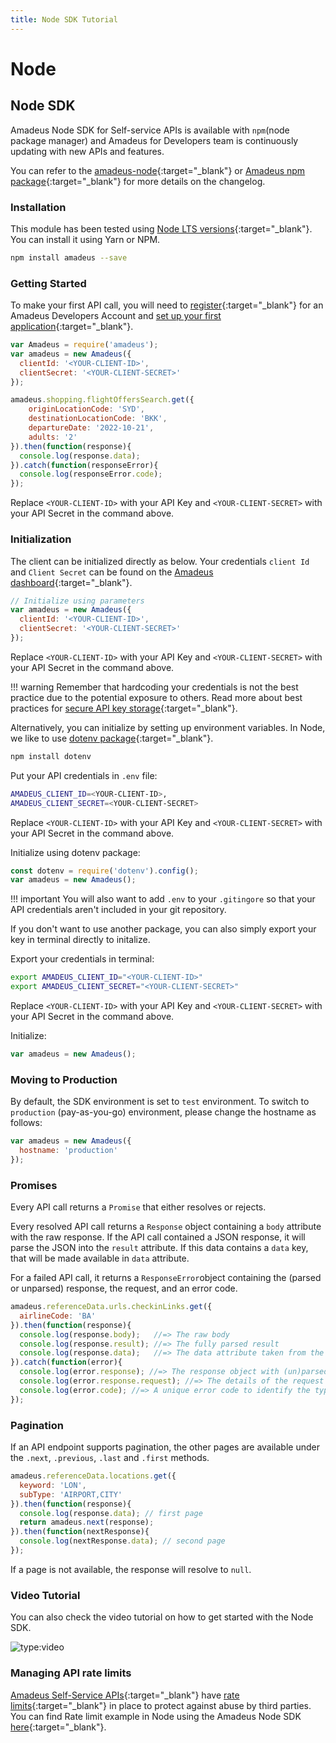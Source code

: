 ```yaml
---
title: Node SDK Tutorial
---
```


# Node

## Node SDK

Amadeus Node SDK for Self-service APIs is available with `npm`(node package manager) and Amadeus for Developers team is continuously updating with new APIs and features. 

You can refer to the [amadeus-node](https://github.com/amadeus4dev/amadeus-node){:target="\_blank"} or [Amadeus npm package](https://www.npmjs.com/package/amadeus){:target="\_blank"} for more details on the changelog.

### Installation
This module has been tested using [Node LTS versions](https://nodejs.org/en/about/releases/){:target="\_blank"}. You can install it using Yarn or NPM.

```sh
npm install amadeus --save
```

### Getting Started

To make your first API call, you will need to [register](https://developers.amadeus.com/register){:target="\_blank"} for an Amadeus Developers Account and [set up your first application](https://developers.amadeus.com/my-apps){:target="\_blank"}.

```js
var Amadeus = require('amadeus');
var amadeus = new Amadeus({
  clientId: '<YOUR-CLIENT-ID>',
  clientSecret: '<YOUR-CLIENT-SECRET>'
});

amadeus.shopping.flightOffersSearch.get({
    originLocationCode: 'SYD',
    destinationLocationCode: 'BKK',
    departureDate: '2022-10-21',
    adults: '2'
}).then(function(response){
  console.log(response.data);
}).catch(function(responseError){
  console.log(responseError.code);
});
```
Replace `<YOUR-CLIENT-ID>` with your API Key and `<YOUR-CLIENT-SECRET>` with your API Secret in the command above.

### Initialization

The client can be initialized directly as below. Your credentials `client Id` and `Client Secret` can be found on the [Amadeus dashboard](https://developers.amadeus.com/my-apps){:target="\_blank"}.


```js
// Initialize using parameters
var amadeus = new Amadeus({
  clientId: '<YOUR-CLIENT-ID>',
  clientSecret: '<YOUR-CLIENT-SECRET>'
});
```
Replace `<YOUR-CLIENT-ID>` with your API Key and `<YOUR-CLIENT-SECRET>` with your API Secret in the command above.

!!! warning
    Remember that hardcoding your credentials is not the best practice due to the potential exposure to others. Read more about best practices for [secure API key storage](https://developers.amadeus.com/blog/best-practices-api-key-storage){:target="\_blank"}.


Alternatively, you can initialize by setting up environment variables. In Node, we like to use [dotenv package](https://www.npmjs.com/package/dotenv){:target="\_blank"}. 

```sh
npm install dotenv
```

Put your API credentials in `.env` file:

```sh
AMADEUS_CLIENT_ID=<YOUR-CLIENT-ID>,
AMADEUS_CLIENT_SECRET=<YOUR-CLIENT-SECRET>
```
Replace `<YOUR-CLIENT-ID>` with your API Key and `<YOUR-CLIENT-SECRET>` with your API Secret in the command above.

Initialize using dotenv package:

```js
const dotenv = require('dotenv').config();
var amadeus = new Amadeus();
```

!!! important
    You will also want to add `.env` to your `.gitingore` so that your API credentials aren't included in your git repository.
    
If you don't want to use another package, you can also simply export your key in terminal directly to initalize.

Export your credentials in terminal:

```sh
export AMADEUS_CLIENT_ID="<YOUR-CLIENT-ID>"
export AMADEUS_CLIENT_SECRET="<YOUR-CLIENT-SECRET>"
```
Replace `<YOUR-CLIENT-ID>` with your API Key and `<YOUR-CLIENT-SECRET>` with your API Secret in the command above.

Initialize:

```js
var amadeus = new Amadeus();
```

### Moving to Production

By default, the SDK environment is set to `test` environment. To switch to `production` (pay-as-you-go) environment, please change the hostname as follows:

```js
var amadeus = new Amadeus({
  hostname: 'production'
});
```

### Promises

Every API call returns a `Promise` that either resolves or rejects. 

Every resolved API call returns a `Response` object containing a `body` attribute with the raw response. If the API call contained a JSON response, it will parse the JSON into the `result` attribute. If this data contains a `data` key, that will be made available in `data` attribute.

For a failed API call, it returns a `ResponseError`object containing the (parsed or unparsed) response, the request, and an error code.

```js
amadeus.referenceData.urls.checkinLinks.get({
  airlineCode: 'BA'
}).then(function(response){
  console.log(response.body);   //=> The raw body
  console.log(response.result); //=> The fully parsed result
  console.log(response.data);   //=> The data attribute taken from the result
}).catch(function(error){
  console.log(error.response); //=> The response object with (un)parsed data
  console.log(error.response.request); //=> The details of the request made
  console.log(error.code); //=> A unique error code to identify the type of error
});
```

### Pagination

If an API endpoint supports pagination, the other pages are available under the `.next`, `.previous`, `.last` and `.first` methods.

```js
amadeus.referenceData.locations.get({
  keyword: 'LON',
  subType: 'AIRPORT,CITY'
}).then(function(response){
  console.log(response.data); // first page
  return amadeus.next(response);
}).then(function(nextResponse){
  console.log(nextResponse.data); // second page
});
```

If a page is not available, the response will resolve to `null`.

### Video Tutorial

You can also check the video tutorial on how to get started with the Node SDK.

![type:video](https://www.youtube.com/embed/rfkgJLKlI4s)

### Managing API rate limits

[Amadeus Self-Service APIs](https://developers.amadeus.com/self-service){:target="\_blank"} have [rate limits](../api-rate-limits.md){:target="\_blank"} in place to protect against abuse by third parties. You can find Rate limit example in Node using the Amadeus Node SDK [here](https://github.com/amadeus4dev-examples/APIRateLimits){:target="\_blank"}. 
